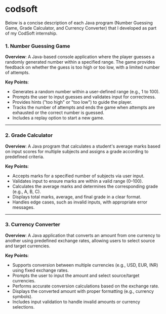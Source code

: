 # codsoft
Below is a concise description of each Java program (Number Guessing Game, Grade Calculator, and Currency Converter) that I developed as part of my CodSoft internship.  

### 1. Number Guessing Game
**Overview**: A Java-based console application where the player guesses a randomly generated number within a specified range. The game provides feedback on whether the guess is too high or too low, with a limited number of attempts.

**Key Points**:
- Generates a random number within a user-defined range (e.g., 1 to 100).
- Prompts the user to input guesses and validates input for correctness.
- Provides hints ("too high" or "too low") to guide the player.
- Tracks the number of attempts and ends the game when attempts are exhausted or the correct number is guessed.
- Includes a replay option to start a new game.

---

### 2. Grade Calculator
**Overview**: A Java program that calculates a student's average marks based on input scores for multiple subjects and assigns a grade according to predefined criteria.

**Key Points**:
- Accepts marks for a specified number of subjects via user input.
- Validates input to ensure marks are within a valid range (0–100).
- Calculates the average marks and determines the corresponding grade (e.g., A, B, C).
- Displays total marks, average, and final grade in a clear format.
- Handles edge cases, such as invalid inputs, with appropriate error messages.

---

### 3. Currency Converter
**Overview**: A Java application that converts an amount from one currency to another using predefined exchange rates, allowing users to select source and target currencies.

**Key Points**:
- Supports conversion between multiple currencies (e.g., USD, EUR, INR) using fixed exchange rates.
- Prompts the user to input the amount and select source/target currencies.
- Performs accurate conversion calculations based on the exchange rate.
- Displays the converted amount with proper formatting (e.g., currency symbols).
- Includes input validation to handle invalid amounts or currency selections.
